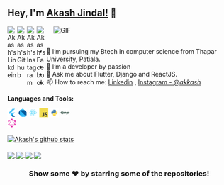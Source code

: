 ## Hey, I'm [Akash Jindal!](https://akashjindal347.github.io) 👋

<a href="https://linkedin.com/in/akash-jindal">
  <img align="left" alt="Akash's Linkdein" width="22px" src="https://cdn.jsdelivr.net/npm/simple-icons@v3/icons/linkedin.svg" />
</a>
<a href="https://github.com/akashjindal347">
  <img align="left" alt="Akash's Github" width="22px" src="https://cdn.jsdelivr.net/npm/simple-icons@v3/icons/github.svg" />
</a>
<a href="https://www.instagram.com/_akkash_/">
  <img align="left" alt="Akash's Instagram" width="22px" src="https://cdn.jsdelivr.net/npm/simple-icons@v3/icons/instagram.svg" />
</a>
<a href="https://www.facebook.com/akashjindal124/">
  <img align="left" alt="Akash's Facebook" width="22px" src="https://cdn.jsdelivr.net/npm/simple-icons@v3/icons/facebook.svg" />
</a>
<img align="right" width="400" alt="GIF" src="https://cdn.dribbble.com/users/1162077/screenshots/3848914/programmer.gif" />


<br/>
<br/>



- 📕 I’m pursuing my Btech in computer science from Thapar University, Patiala.
- 👯 I’m a developer by passion
- 💬 Ask me about Flutter, Django and ReactJS.
- 📫 How to reach me: [Linkedin](https://linkedin.com/in/akash-jindal) , [Instagram - @_akkash_](https://www.instagram.com/_akkash_/)



**Languages and Tools:**  

<code><img height="20" src="https://raw.githubusercontent.com/github/explore/80688e429a7d4ef2fca1e82350fe8e3517d3494d/topics/flutter/flutter.png"></code>
<code><img height="20" src="https://raw.githubusercontent.com/github/explore/80688e429a7d4ef2fca1e82350fe8e3517d3494d/topics/dart/dart.png"></code>
<code><img height="20" src="https://raw.githubusercontent.com/github/explore/80688e429a7d4ef2fca1e82350fe8e3517d3494d/topics/react/react.png"></code>
<code><img height="20" src="https://raw.githubusercontent.com/github/explore/80688e429a7d4ef2fca1e82350fe8e3517d3494d/topics/javascript/javascript.png"></code>
<code><img height="20" src="https://raw.githubusercontent.com/github/explore/80688e429a7d4ef2fca1e82350fe8e3517d3494d/topics/python/python.png"></code>
<code><img height="20" src="https://raw.githubusercontent.com/github/explore/80688e429a7d4ef2fca1e82350fe8e3517d3494d/topics/django/django.png"></code>    
<code><img height="20" src="https://raw.githubusercontent.com/github/explore/80688e429a7d4ef2fca1e82350fe8e3517d3494d/topics/graphql/graphql.png"></code>    



<a href="https://github.com/akashjindal347">
 <img align="center" src="https://github-readme-stats.vercel.app/api?username=akashjindal347&show_icons=true&line_height=27&theme=graywhite" alt="Akash's github stats"/>
</a>

<br/>
<br/>
<a href="https://github.com/akashjindal347/Flutter-Mini-Projects">
  <img align="center" src="https://github-readme-stats.vercel.app/api/pin/?username=akashjindal347&repo=Flutter-Mini-Projects&theme=graywhite" />

</a>
<a href="https://github.com/akashjindal347/Doubtout">
 <img align="center" src="https://github-readme-stats.vercel.app/api/pin/?username=akashjindal347&repo=Doubtout&theme=graywhite" />
</a>
<a href="https://github.com/akashjindal347/Attendance-App">
 <img align="center" src="https://github-readme-stats.vercel.app/api/pin/?username=akashjindal347&repo=Attendance-App&theme=graywhite" />
</a>
<a href="https://github.com/akashjindal347/bajajhealth-app">
 <img align="center" src="https://github-readme-stats.vercel.app/api/pin/?username=akashjindal347&repo=bajajhealth-app&theme=graywhite" />
</a>

<div align="center">

### Show some ❤️ by starring some of the repositories!

</div>
